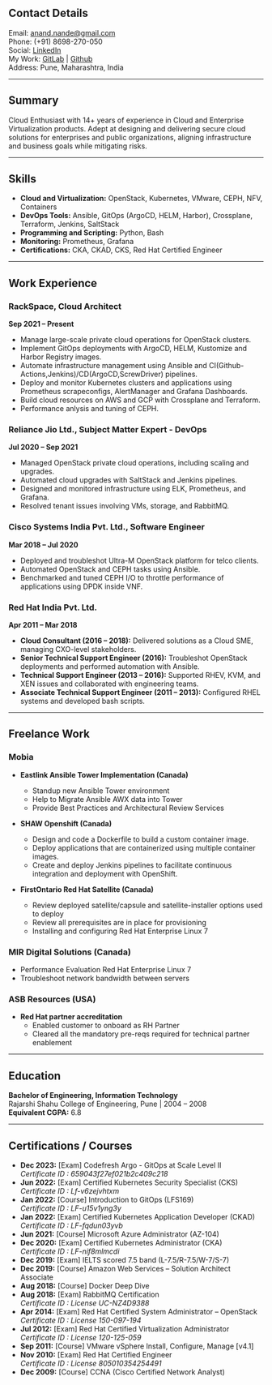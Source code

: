 ## Contact Details
Email: [anand.nande@gmail.com](mailto:anand.nande@gmail.com)  
Phone: (+91) 8698-270-050  
Social: [LinkedIn](https://linkedin.com/in/anandnande)  
My Work: [GitLab](https://gitlab.com/anande1) | [Github](https://github.com/anande)  
Address: Pune, Maharashtra, India  

---

## Summary  
Cloud Enthusiast with 14+ years of experience in Cloud and Enterprise Virtualization products. 
Adept at designing and delivering secure cloud solutions for enterprises and public organizations, 
aligning infrastructure and business goals while mitigating risks.  

---

## Skills  
- **Cloud and Virtualization:** OpenStack, Kubernetes, VMware, CEPH, NFV, Containers    
- **DevOps Tools:** Ansible, GitOps (ArgoCD, HELM, Harbor), Crossplane, Terraform, Jenkins, SaltStack  
- **Programming and Scripting:** Python, Bash  
- **Monitoring:** Prometheus, Grafana 
- **Certifications:** CKA, CKAD, CKS, Red Hat Certified Engineer  

---

## Work Experience  

### RackSpace, Cloud Architect  
**Sep 2021 – Present**  
- Manage large-scale private cloud operations for OpenStack clusters.  
- Implement GitOps deployments with ArgoCD, HELM, Kustomize and Harbor Registry images.  
- Automate infrastructure management using Ansible and CI(Github-Actions,Jenkins)/CD(ArgoCD,ScrewDriver) pipelines.  
- Deploy and monitor Kubernetes clusters and applications using Prometheus scrapeconfigs, AlertManager and Grafana Dashboards.  
- Build cloud resources on AWS and GCP with Crossplane and Terraform.  
- Performance anlysis and tuning of CEPH.   

### Reliance Jio Ltd., Subject Matter Expert - DevOps  
**Jul 2020 – Sep 2021**  
- Managed OpenStack private cloud operations, including scaling and upgrades.  
- Automated cloud upgrades with SaltStack and Jenkins pipelines.  
- Designed and monitored infrastructure using ELK, Prometheus, and Grafana.  
- Resolved tenant issues involving VMs, storage, and RabbitMQ.  

### Cisco Systems India Pvt. Ltd., Software Engineer  
**Mar 2018 – Jul 2020**  
- Deployed and troubleshot Ultra-M OpenStack platform for telco clients.  
- Automated OpenStack and CEPH tasks using Ansible.  
- Benchmarked and tuned CEPH I/O to throttle performance of applications using DPDK inside VNF.  

### Red Hat India Pvt. Ltd.  
**Apr 2011 – Mar 2018**  
- **Cloud Consultant (2016 – 2018):** Delivered solutions as a Cloud SME, managing CXO-level stakeholders.  
- **Senior Technical Support Engineer (2016):** Troubleshot OpenStack deployments and performed automation with Ansible.  
- **Technical Support Engineer (2013 – 2016):** Supported RHEV, KVM, and XEN issues and collaborated with engineering teams.  
- **Associate Technical Support Engineer (2011 – 2013):** Configured RHEL systems and developed bash scripts.  

---

## Freelance Work


### Mobia  
- **Eastlink Ansible Tower Implementation (Canada)**  
  - Standup new Ansible Tower environment  
  - Help to Migrate Ansible AWX data into Tower  
  - Provide Best Practices and Architectural Review Services  

- **SHAW Openshift (Canada)**  
  - Design and code a Dockerfile to build a custom container image.  
  - Deploy applications that are containerized using multiple container images.  
  - Create and deploy Jenkins pipelines to facilitate continuous integration and deployment with OpenShift.  

- **FirstOntario Red Hat Satellite (Canada)**
  - Review deployed satellite/capsule and satellite-installer options used to deploy  
  - Review all prerequisites are in place for provisioning  
  - Installing and configuring Red Hat Enterprise Linux 7  

### MIR Digital Solutions  (Canada)
  - Performance Evaluation Red Hat Enterprise Linux 7  
  - Troubleshoot network bandwidth between servers

### ASB Resources (USA)
- **Red Hat partner accreditation**
  - Enabled customer to onboard as RH Partner
  - Cleared all the mandatory pre-reqs required for technical partner enablement  


---

## Education  
  **Bachelor of Engineering, Information Technology**  
  Rajarshi Shahu College of Engineering, Pune | 2004 – 2008  
  **Equivalent CGPA:** 6.8  

---

## Certifications / Courses  
- **Dec 2023:** [Exam] Codefresh Argo - GitOps at Scale Level II  
  _Certificate ID : 659043f27ef021b2c409c218_  
- **Jun 2022:** [Exam] Certified Kubernetes Security Specialist (CKS)  
  _Certificate ID : Lf-v6zejvhtxm_  
- **Jan 2022:** [Course] Introduction to GitOps (LFS169)   
  _Certificate ID : LF-u15v1yng3y_  
- **Jan 2022:** [Exam] Certified Kubernetes Application Developer (CKAD) 
  _Certificate ID : LF-fqdun03yvb_  
- **Jun 2021:** [Course] Microsoft Azure Administrator (AZ-104)  
- **Dec 2020:** [Exam] Certified Kubernetes Administrator (CKA)  
  _Certificate ID : LF-nif8mlmcdi_  
- **Dec 2019:** [Exam] IELTS scored 7.5 band (L-7.5/R-7.5/W-7/S-7)  
- **Dec 2019:** [Course] Amazon Web Services – Solution Architect Associate  
- **Aug 2018:** [Course] Docker Deep Dive  
- **Aug 2018:** [Exam] RabbitMQ Certification  
  _Certificate ID : License UC-NZ4D9388_  
- **Apr 2014:** [Exam] Red Hat Certified System Administrator – OpenStack  
  _Certificate ID : License 150-097-194_  
- **Jul 2012:** [Exam] Red Hat Certified Virtualization Administrator  
  _Certificate ID : License 120-125-059_  
- **Sep 2011:** [Course] VMware vSphere Install, Configure, Manage [v4.1]  
- **Nov 2010:** [Exam] Red Hat Certified Engineer  
  _Certificate ID : License 805010354254491_  
- **Dec 2009:** [Course] CCNA (Cisco Certified Network Analyst)  
